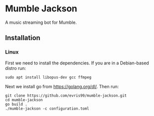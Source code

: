 # Mumble Jackson
A music streaming bot for Mumble.

## Installation

### Linux

First we need to install the dependencies. If you are in a Debian-based distro run:
```
sudo apt install libopus-dev gcc ffmpeg
```
Next we install go from https://golang.org/dl/.
Then run:
```
git clone https://github.com/evris99/mumble-jackson.git
cd mumble-jackson
go build .
./mumble-jackson -c configuration.toml
```
